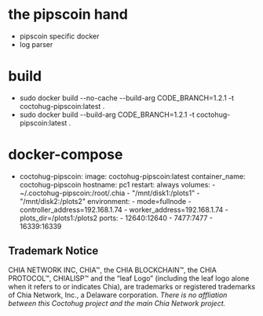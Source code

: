 # the pipscoin hand
- pipscoin specific docker
- log parser

# build
- sudo docker build --no-cache --build-arg CODE_BRANCH=1.2.1 -t coctohug-pipscoin:latest .
- sudo docker build --build-arg CODE_BRANCH=1.2.1 -t coctohug-pipscoin:latest .

# docker-compose
- coctohug-pipscoin: 
        image: coctohug-pipscoin:latest 
        container_name: coctohug-pipscoin
        hostname: pc1 
        restart: always 
        volumes: 
            - ~/.coctohug-pipscoin:/root/.chia 
            - "/mnt/disk1:/plots1" 
            - "/mnt/disk2:/plots2" 
        environment: 
            - mode=fullnode 
            - controller_address=192.168.1.74 
            - worker_address=192.168.1.74
            - plots_dir=/plots1:/plots2 
        ports: 
            - 12640:12640 
            - 7477:7477 
            - 16339:16339

## Trademark Notice
CHIA NETWORK INC, CHIA™, the CHIA BLOCKCHAIN™, the CHIA PROTOCOL™, CHIALISP™ and the “leaf Logo” (including the leaf logo alone when it refers to or indicates Chia), are trademarks or registered trademarks of Chia Network, Inc., a Delaware corporation. *There is no affliation between this Coctohug project and the main Chia Network project.*
 
 
 

